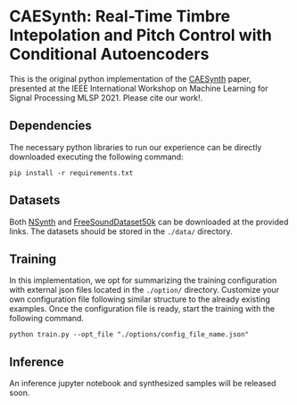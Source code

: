 # CAESynth: Real-Time Timbre Intepolation and Pitch Control with Conditional Autoencoders

This is the original python implementation of the [CAESynth](https://arxiv.org/abs/2111.05174) paper, presented at the IEEE International Workshop on Machine Learning for Signal Processing MLSP 2021. Please cite our work!. 

## Dependencies

The necessary python libraries to run our experience can be directly downloaded executing the following command:

```
pip install -r requirements.txt
```

## Datasets
Both [NSynth](https://magenta.tensorflow.org/datasets/nsynth#files) and [FreeSoundDataset50k](https://zenodo.org/record/4060432#.YXjuK3UzZhE) can be downloaded at the provided links. The datasets should be stored in the `./data/` directory.

## Training
In this implementation, we opt for summarizing the training configuration with external json files located in the `./option/` directory. Customize your own configuration file following similar structure to the already existing examples. Once the configuration file is ready, start the training with the following command. 

```
python train.py --opt_file "./options/config_file_name.json"
```

## Inference
[comment]: <> (We develop the inference code examples in jupyter notebook so that it is more interactive and intuitive. Synthesized exampled can be found in the `./samples/` directory.)
An inference jupyter notebook and synthesized samples will be released soon.